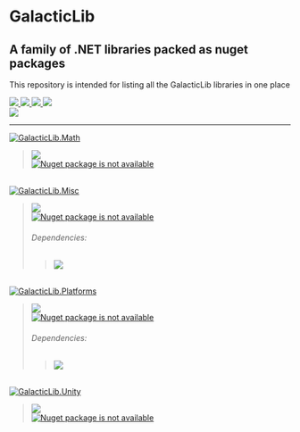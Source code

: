 # GalacticLib
## A family of .NET libraries packed as nuget packages
This repository is intended for listing all the GalacticLib libraries in one place

<a href="#"> 
</a>
<a href="#"> 
    <img src="https://img.shields.io/badge/-Targeting-gray" />
    <img src="https://img.shields.io/badge/.NET-6.0-0078D4?labelColor=512BD4" />
    <img src="https://img.shields.io/badge/-Windows-white?logo=windows-11&logoColor=0078D4" />
    <img src="https://img.shields.io/badge/-Linux-white?logo=linux&logoColor=806412" />
</a>
<br/>
<a href="https://github.com/Galacticai"> 
    <img src="https://img.shields.io/badge/%C2%A92022-Galacticai-white?link=https://github.com/Galacticai" />
</a>

---

<a href="https://github.com/Galacticai/GalacticLib.Math">
    <img
        alt="GalacticLib.Math" 
        src="https://img.shields.io/badge/GalacticLib-Math-informational?logo=github&logoColor=black&labelColor=eee&color=ddd&style=for-the-badge" 
    />
</a>

> <a href="https://github.com/Galacticai/GalacticLib.Math/actions/runs/3277320056/jobs/5394449671" >
>     <img src="https://img.shields.io/github/workflow/status/Galacticai/GalacticLib.Math/.NET?label=Build&logo=dotnet" />
> </a>
> <br/>
> <a href="https://nuget.org/packages/GalacticLib.Math">
>     <img
>         alt="Nuget package is not available"
>         src="https://buildstats.info/nuget/GalacticLib.Math"
>     />
> </a>

<br/>
<a href="https://github.com/Galacticai/GalacticLib.Misc">
    <img
        alt="GalacticLib.Misc"
        src="https://img.shields.io/badge/GalacticLib-Misc-informational?logo=github&logoColor=black&labelColor=eee&color=ddd&style=for-the-badge" 
    />
</a>

> <a href="https://github.com/Galacticai/GalacticLib.Misc/actions/runs/3300204240/jobs/5444439120" >
>     <img src="https://img.shields.io/github/workflow/status/Galacticai/GalacticLib.Misc/.NET?label=Build&logo=dotnet" />
> </a>
> <br/>
> <a href="https://nuget.org/packages/GalacticLib.Misc">
>     <img
>         alt="Nuget package is not available"
>         src="https://buildstats.info/nuget/GalacticLib.Misc"
>     />
> </a>
>
> ###### Dependencies:
> > [<img src="https://img.shields.io/badge/Galacticai-GalacticLib.Platforms-ddd?logo=github&logoColor=black&labelColor=white"/>](https://github.com/Galacticai/GalacticLib.Platforms)

<br/>
<a href="https://github.com/Galacticai/GalacticLib.Platforms">
    <img
        alt="GalacticLib.Platforms"
        src="https://img.shields.io/badge/GalacticLib-Platforms-informational?logo=github&logoColor=black&labelColor=eee&color=ddd&style=for-the-badge" 
    />
</a>

> <a href="https://github.com/Galacticai/GalacticLib.Platforms/actions/runs/3277335543/jobs/5394485750" >
>     <img src="https://img.shields.io/github/workflow/status/Galacticai/GalacticLib.Platforms/.NET?label=Build&logo=dotnet" />
> </a>
> <br/>
> <a href="https://nuget.org/packages/GalacticLib.Platforms">
>     <img
>         alt="Nuget package is not available"
>         src="https://buildstats.info/nuget/GalacticLib.Platforms"
>     />
> </a>
>
> ###### Dependencies:
> > [<img src="https://img.shields.io/badge/phil--harmoniq-Shell.NET-ddd?logo=github&logoColor=black&labelColor=white"/>](https://github.com/phil-harmoniq/Shell.NET)

<br/>
<a href="https://github.com/Galacticai/GalacticLib.Unity">
    <img
        alt="GalacticLib.Unity"
        src="https://img.shields.io/badge/GalacticLib-Unity-informational?logo=github&logoColor=black&labelColor=eee&color=ddd&style=for-the-badge" 
    />
</a>

> <a href="https://github.com/Galacticai/GalacticLib.Platforms/actions/runs/3277335543/jobs/5394485750" >
>     <img src="https://img.shields.io/github/workflow/status/Galacticai/GalacticLib.Unity/.NET?label=Build&logo=dotnet" />
> </a>
> <br/>
> <a href="https://nuget.org/packages/GalacticLib.Unity">
>     <img
>         alt="Nuget package is not available"
>         src="https://buildstats.info/nuget/GalacticLib.Unity"
>     />
> </a>
